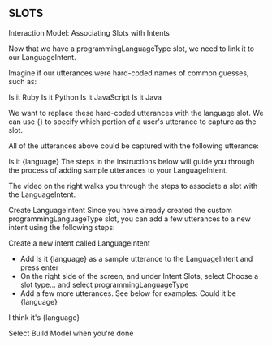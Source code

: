 ## SLOTS

Interaction Model: Associating Slots with Intents

Now that we have a programmingLanguageType slot, we need to link it to our LanguageIntent.

Imagine if our utterances were hard-coded names of common guesses, such as:

Is it Ruby
Is it Python
Is it JavaScript
Is it Java

We want to replace these hard-coded utterances with the language slot. We can use {} to specify which portion of a user's utterance to capture as the slot.

All of the utterances above could be captured with the following utterance:

Is it {language}
The steps in the instructions below will guide you through the process of adding sample utterances to your LanguageIntent.

The video on the right walks you through the steps to associate a slot with the LanguageIntent.

Create LanguageIntent
Since you have already created the custom programmingLanguageType slot, you can add a few utterances to a new intent using the following steps:

Create a new intent called LanguageIntent
* Add Is it {language} as a sample utterance to the LanguageIntent and press enter
* On the right side of the screen, and under Intent Slots, select Choose a slot type... and select programmingLanguageType
* Add a few more utterances. See below for examples:
Could it be {language}

I think it's {language}

Select Build Model when you're done
